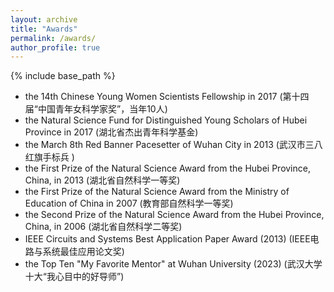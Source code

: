 ```yaml
---
layout: archive
title: "Awards"
permalink: /awards/
author_profile: true
---
```


{% include base_path %}


- the 14th Chinese Young Women Scientists Fellowship in 2017 (第十四届“中国青年女科学家奖”，当年10人)
- the Natural Science Fund for Distinguished Young Scholars of Hubei Province in 2017 (湖北省杰出青年科学基金)
- the March 8th Red Banner Pacesetter of Wuhan City in 2013 (武汉市三八红旗手标兵 )
- the First Prize of the Natural Science Award from the Hubei Province, China, in 2013 (湖北省自然科学一等奖)
- the First Prize of the Natural Science Award from the Ministry of Education of China in 2007 (教育部自然科学一等奖)
- the Second Prize of the Natural Science Award from the Hubei Province, China, in 2006 (湖北省自然科学二等奖)
- IEEE Circuits and Systems Best Application Paper Award (2013) (IEEE电路与系统最佳应用论文奖)
- the Top Ten "My Favorite Mentor" at Wuhan University (2023) (武汉大学十大“我心目中的好导师”)
